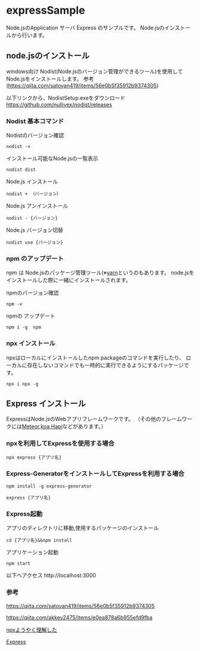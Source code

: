 # expressSample
Node.jsのApplication サーバ Express のサンプルです。
Node.jsのインストールから行います。

## node.jsのインストール
windows向け
Nodist(Node.jsのバージョン管理ができるツール)を使用してNode.jsをインストールします。
参考(https://qiita.com/satoyan419/items/56e0b5f35912b9374305)

以下リンクから、NodistSetup.exeをダウンロード
https://github.com/nullivex/nodist/releases

### Nodist 基本コマンド
Nodistのバージョン確認
```
nodist -v
```

インストール可能なNode.jsの一覧表示
```
nodist dist
```

Node.js インストール
```
nodist + ｛バージョン｝
```

Node.js アンインストール
```
nodist - {バージョン}
```

Node.js バージョン切替
```
nodist use {バージョン}
```

### npm のアップデート
npm は Node.jsのパッケージ管理ツール(※[yarn](https://classic.yarnpkg.com/ja/)というのもあります。
node.jsをインストールした際に一緒にインストールされます。

npmのバージョン確認
```
npm -v 
```
npmの アップデート
```
npm i -g  npm
```

### npx インストール
npxはローカルにインストールしたnpm packageのコマンドを実行したり、
ローカルに存在しないコマンドでも一時的に実行できるようにするパッケージです。

```
npx i npx -g
```

## Express インストール
ExpressはNode.jsのWebアプリフレームワークです。
（その他のフレームワークには[Meteor](https://www.meteor.com/),[koa](https://koajs.com/),[Hapi](https://hapi.dev/)などがあります。）

### npxを利用してExpressを使用する場合
```
npx express {アプリ名}
```

### Express-GeneratorをインストールしてExpressを利用する場合
```
npm install -g express-generator
```

```
express {アプリ名}
```

### Express起動
アプリのディレクトリに移動,使用するパッケージのインストール
```
cd {アプリ名}&&npm install
```
アプリケーション起動
```
npm start
```
以下へアクセス
http://localhost:3000


### 参考
https://qiita.com/satoyan419/items/56e0b5f35912b9374305

https://qiita.com/akkey2475/items/e0ea878a6b955efd9fba

[npxようやく理解した](https://blog.3qe.us/entry/2019/10/17/150753)

[Express](https://expressjs.com/ja/)
